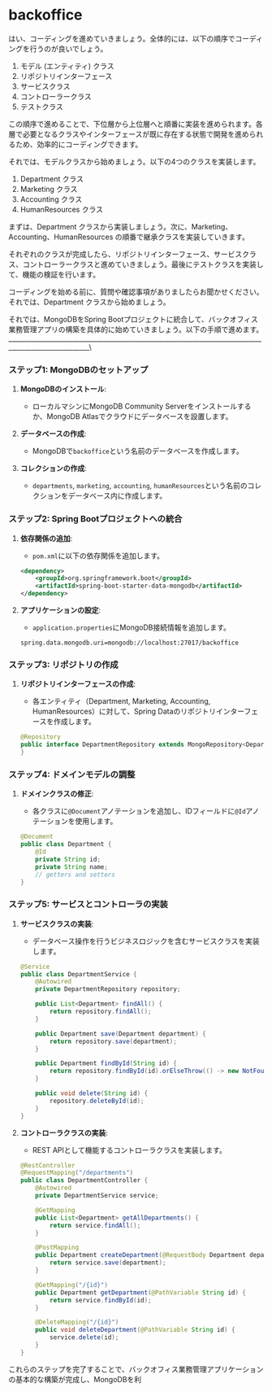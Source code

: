 # backoffice
はい、コーディングを進めていきましょう。全体的には、以下の順序でコーディングを行うのが良いでしょう。

1. モデル (エンティティ) クラス
2. リポジトリインターフェース
3. サービスクラス
4. コントローラークラス
5. テストクラス

この順序で進めることで、下位層から上位層へと順番に実装を進められます。各層で必要となるクラスやインターフェースが既に存在する状態で開発を進められるため、効率的にコーディングできます。

それでは、モデルクラスから始めましょう。以下の4つのクラスを実装します。

1. Department クラス
2. Marketing クラス
3. Accounting クラス
4. HumanResources クラス

まずは、Department クラスから実装しましょう。次に、Marketing、Accounting、HumanResources の順番で継承クラスを実装していきます。

それぞれのクラスが完成したら、リポジトリインターフェース、サービスクラス、コントローラークラスと進めていきましょう。最後にテストクラスを実装して、機能の検証を行います。

コーディングを始める前に、質問や確認事項がありましたらお聞かせください。それでは、Department クラスから始めましょう。

それでは、MongoDBをSpring Bootプロジェクトに統合して、バックオフィス業務管理アプリの構築を具体的に始めていきましょう。以下の手順で進めます。
_______________________________________________________________________________________________________\
### ステップ1: MongoDBのセットアップ

1. **MongoDBのインストール**:
    - ローカルマシンにMongoDB Community Serverをインストールするか、MongoDB Atlasでクラウドにデータベースを設置します。

2. **データベースの作成**:
    - MongoDBで`backoffice`という名前のデータベースを作成します。

3. **コレクションの作成**:
    - `departments`, `marketing`, `accounting`, `humanResources`という名前のコレクションをデータベース内に作成します。

### ステップ2: Spring Bootプロジェクトへの統合

1. **依存関係の追加**:
    - `pom.xml`に以下の依存関係を追加します。

    ```xml
    <dependency>
        <groupId>org.springframework.boot</groupId>
        <artifactId>spring-boot-starter-data-mongodb</artifactId>
    </dependency>
    ```

2. **アプリケーションの設定**:
    - `application.properties`にMongoDB接続情報を追加します。

    ```properties
    spring.data.mongodb.uri=mongodb://localhost:27017/backoffice
    ```

### ステップ3: リポジトリの作成

1. **リポジトリインターフェースの作成**:
    - 各エンティティ（Department, Marketing, Accounting, HumanResources）に対して、Spring Dataのリポジトリインターフェースを作成します。

    ```java
    @Repository
    public interface DepartmentRepository extends MongoRepository<Department, String> {
    }
    ```

### ステップ4: ドメインモデルの調整

1. **ドメインクラスの修正**:
    - 各クラスに`@Document`アノテーションを追加し、IDフィールドに`@Id`アノテーションを使用します。

    ```java
    @Document
    public class Department {
        @Id
        private String id;
        private String name;
        // getters and setters
    }
    ```

### ステップ5: サービスとコントローラの実装

1. **サービスクラスの実装**:
    - データベース操作を行うビジネスロジックを含むサービスクラスを実装します。

    ```java
    @Service
    public class DepartmentService {
        @Autowired
        private DepartmentRepository repository;

        public List<Department> findAll() {
            return repository.findAll();
        }

        public Department save(Department department) {
            return repository.save(department);
        }

        public Department findById(String id) {
            return repository.findById(id).orElseThrow(() -> new NotFoundException("Department not found"));
        }

        public void delete(String id) {
            repository.deleteById(id);
        }
    }
    ```

2. **コントローラクラスの実装**:
    - REST APIとして機能するコントローラクラスを実装します。

    ```java
    @RestController
    @RequestMapping("/departments")
    public class DepartmentController {
        @Autowired
        private DepartmentService service;

        @GetMapping
        public List<Department> getAllDepartments() {
            return service.findAll();
        }

        @PostMapping
        public Department createDepartment(@RequestBody Department department) {
            return service.save(department);
        }

        @GetMapping("/{id}")
        public Department getDepartment(@PathVariable String id) {
            return service.findById(id);
        }

        @DeleteMapping("/{id}")
        public void deleteDepartment(@PathVariable String id) {
            service.delete(id);
        }
    }
    ```

これらのステップを完了することで、バックオフィス業務管理アプリケーションの基本的な構築が完成し、MongoDBを利
